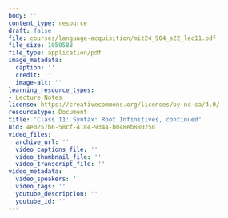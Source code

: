 ```yaml
---
body: ''
content_type: resource
draft: false
file: courses/language-acquisition/mit24_904_s22_lec11.pdf
file_size: 1059588
file_type: application/pdf
image_metadata:
  caption: ''
  credit: ''
  image-alt: ''
learning_resource_types:
- Lecture Notes
license: https://creativecommons.org/licenses/by-nc-sa/4.0/
resourcetype: Document
title: 'Class 11: Syntax: Root Infinitives, continued'
uid: 4e0257b6-58cf-4184-9344-b048eb880258
video_files:
  archive_url: ''
  video_captions_file: ''
  video_thumbnail_file: ''
  video_transcript_file: ''
video_metadata:
  video_speakers: ''
  video_tags: ''
  youtube_description: ''
  youtube_id: ''
---
```

